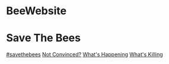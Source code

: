 # BeeWebsite
<!DOCTYPE html>
<html>
<body>
<h1>Save The Bees</h1>
<a href="/#savethebees page" target="_blank">#savethebees</a>
<a href="/not convinced page" target="_blank">Not Convinced?</a>
<a href="/what's happening page" target="_blank">What's Happening</a>
<a href="/what's killing page" target="_blank">What's Killing</a>
</body>
</html>
